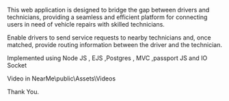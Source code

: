This web application is designed to bridge the gap between drivers and technicians,
providing a seamless and efficient platform for connecting users in need of vehicle
repairs with skilled technicians.




Enable drivers to send service requests to nearby technicians and, once matched,
provide routing information between the driver and the technician.


Implemented using Node JS , EJS ,Postgres , MVC ,passport JS and IO Socket



Video in NearMe\public\Assets\Videos 

Thank You.

